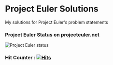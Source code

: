 # Project Euler Solutions
My solutions for Project Euler's problem statements


### Project Euler Status on projecteuler.net
![Project Euler status](https://projecteuler.net/profile/samihan.png)


### Hit Counter : [![Hits](https://hits.seeyoufarm.com/api/count/incr/badge.svg?url=https%3A%2F%2Fgithub.com%2Fsamihan25%2FProject-Euler-Solutions)](https://hits.seeyoufarm.com)